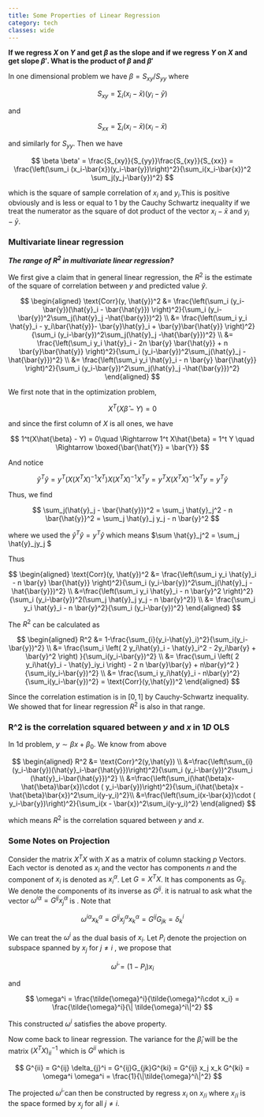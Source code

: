 ```yaml
---
title: Some Properties of Linear Regression
category: tech
classes: wide
---
```


**If we regress $X$ on $Y$ and get $\beta$ as the slope and if we regress $Y$ on $X$ and get slope $\beta'$. What is the product of $\beta$ and $\beta'$**

In one dimensional problem we have $\beta = S_{xy}/S_{yy}$ where 

$$
S_{xy} = \sum_i (x_i- \bar{x})(y_i - \bar{y})
$$

and 

$$
S_{xx} = \sum_i (x_i - \bar{x})(x_i-\bar{x})
$$

and similarly for $S_{yy}$. Then we have 

$$
\beta \beta' = \frac{S_{xy}}{S_{yy}}\frac{S_{xy}}{S_{xx}} = \frac{\left(\sum_i (x_i-\bar{x})(y_i-\bar{y})\right)^2}{\sum_i(x_i-\bar{x})^2 \sum_j(y_j-\bar{y})^2} 
$$

which is the square of sample correlation of $x_i$ and $y_i$.This is positive obviously and is less or equal to $1$ by the Cauchy Schwartz inequality if we treat the numerator as the square of dot product of the vector $x_i-\bar{x}$ and $y_i-\bar{y}$.



### Multivariate linear regression

***The range of $R^2$ in multivariate linear regression?***  

We first give a claim that in general linear regression, the $R^2$ is the estimate of the square of correlation between $y$ and predicted value $\hat{y}$.

$$
\begin{aligned}
\text{Corr}(y, \hat{y})^2 &= \frac{\left(\sum_i (y_i-\bar{y})(\hat{y}_i - \bar{\hat{y}}) \right)^2}{\sum_i (y_i-\bar{y})^2\sum_j(\hat{y}_j -\hat{\bar{y}})^2} \\
&= \frac{\left(\sum_i y_i \hat{y}_i - y_i\bar{\hat{y}}- \bar{y}\hat{y}_i + \bar{y}\bar{\hat{y}} \right)^2}{\sum_i (y_i-\bar{y})^2\sum_j(\hat{y}_j -\hat{\bar{y}})^2} \\
&= \frac{\left(\sum_i y_i \hat{y}_i  - 2n \bar{y} \bar{\hat{y}} + n \bar{y}\bar{\hat{y}} \right)^2}{\sum_i (y_i-\bar{y})^2\sum_j(\hat{y}_j -\hat{\bar{y}})^2} \\
&= \frac{\left(\sum_i y_i \hat{y}_i  - n \bar{y} \bar{\hat{y}} \right)^2}{\sum_i (y_i-\bar{y})^2\sum_j(\hat{y}_j -\hat{\bar{y}})^2} 
\end{aligned}
$$

We first note that in the optimization problem, 

$$
X^T(X\hat{\beta} - Y) = 0
$$

and since the first column of $X$ is all ones, we have 

$$
1^t(X\hat{\beta} - Y) = 0\quad \Rightarrow 1^t X\hat{\beta} = 1^t Y \quad \Rightarrow \boxed{\bar{\hat{Y}} = \bar{Y}}
$$

And notice 

$$
\hat{y}^T \hat{y} = y^T (X (X^TX)^{-1} X^T ) X(X^TX)^{-1}X^T y = y^TX(X^TX)^{-1}X^Ty = y^T\hat{y}
$$

Thus, we find 

$$
\sum_j(\hat{y}_j - \bar{\hat{y}})^2 = \sum_j \hat{y}_j^2 - n \bar{\hat{y}}^2 = \sum_j \hat{y}_j y_j - n \bar{y}^2
$$

where we used the $\hat{y}^T\hat{y} = y^T\hat{y}$  which means $\sum \hat{y}_j^2 = \sum_j \hat{y}_jy_j $  

Thus 

$$
\begin{aligned}
\text{Corr}(y, \hat{y})^2 &= \frac{\left(\sum_i y_i \hat{y}_i  - n \bar{y} \bar{\hat{y}} \right)^2}{\sum_i (y_i-\bar{y})^2\sum_j(\hat{y}_j -\hat{\bar{y}})^2}  \\
&=\frac{\left(\sum_i y_i \hat{y}_i  - n \bar{y}^2 \right)^2}{\sum_i (y_i-\bar{y})^2(\sum_j \hat{y}_j y_j - n \bar{y}^2)} \\
&= \frac{\sum_i y_i \hat{y}_i  - n \bar{y}^2}{\sum_i (y_i-\bar{y})^2} 
\end{aligned}
$$

The $R^2$ can be calculated as 

$$
\begin{aligned}
R^2 &= 1-\frac{\sum_{i}(y_i-\hat{y}_i)^2}{\sum_i(y_i-\bar{y})^2} \\
&= \frac{\sum_i \left( 2 y_i\hat{y}_i - \hat{y}_i^2 - 2y_i\bar{y} + \bar{y}^2 \right)  }{\sum_i(y_i-\bar{y})^2} \\
&= \frac{\sum_i \left( 2 y_i\hat{y}_i - \hat{y}_iy_i \right) - 2 n \bar{y}\bar{y} + n\bar{y}^2   }{\sum_i(y_i-\bar{y})^2} \\
&= \frac{\sum_i y_i\hat{y}_i - n\bar{y}^2}{\sum_i(y_i-\bar{y})^2} = \text{Corr}(y,\hat{y})^2
\end{aligned}
$$


Since the correlation estimation is in $[0,1]$ by Cauchy-Schwartz inequality. We showed that for linear regression $R^2$ is also in that range. 

### R^2 is the correlation squared between $y$ and $x$ in $1D$ OLS

In 1d problem, $y\sim \beta x + \beta_0$. We know from above 

$$
\begin{aligned}
R^2 &= \text{Corr}^2(y,\hat{y}) \\
&=\frac{\left(\sum_{i}(y_i-\bar{y})(\hat{y}_i-\bar{\hat{y}})\right)^2}{\sum_i (y_i-\bar{y})^2\sum_i (\hat{y}_i-\bar{\hat{y}})^2} \\
&=\frac{\left(\sum_i(\hat{\beta}x-\hat{\beta}\bar{x})\cdot ( y_i-\bar{y})\right)^2}{\sum_i(\hat{\beta}x - \hat{\beta}\bar{x})^2\sum_i(y-y_i)^2}\\
&=\frac{\left(\sum_i(x-\bar{x})\cdot ( y_i-\bar{y})\right)^2}{\sum_i(x - \bar{x})^2\sum_i(y-y_i)^2}
\end{aligned}
$$

which means $R^2$ is the correlation squared between $y$ and $x$. 


### Some Notes on Projection

Consider the matrix $X^TX$ with $X$ as a matrix of column stacking $p$ Vectors. Each vector is denoted as $x_i$ and the vector has components $n$ and the component of $x_i$ is denoted as $x_{i}^\alpha$.  Let $G = X^TX$. It has components as $G_{ij}$. We denote the components of its inverse as $G^{ij}$. it is natrual to ask what the vector $\omega^{i\alpha} = G^{ij}x_j^\alpha$ is . Note that 

$$
\omega^{i\alpha} x^\alpha_k = G^{ij}x_j^\alpha x_k^\alpha = G^{ij}G_{jk} = \delta_{k}^i
$$

We can treat the $\omega^i$ as the dual basis of $x_i$. Let $P_i$ denote the projection on subspace spanned by $x_j$ for $j\neq i$ , we propose that 

$$
\tilde{\omega}^i = (1 - P_i) x_i
$$

and 

$$
\omega^i = \frac{\tilde{\omega}^i}{\tilde{\omega}^i\cdot x_i} = \frac{\tilde{\omega}^i}{\| \tilde{\omega}^i\|^2}
$$

This constructed $\omega^i$ satisfies the above property. 

Now come back to linear regression. The variance for the $\hat{\beta}_{i}$ 
will be the matrix $(X^TX)^{-1}_{ii}$  which is $G^{ii}$ which is 

$$
G^{ii} = G^{ij} \delta_{j}^i = G^{ij}G_{jk}G^{ki} = G^{ij} x_j x_k G^{ki} = \omega^i \omega^i = \frac{1}{\|\tilde{\omega}^i\|^2}
$$

The projected $\tilde{\omega}^i$ can then be constructed by regress $x_i$ on $x_{/i}$ where $x_{/i}$ is the space formed by $x_j$ for all $j\neq i$.  
